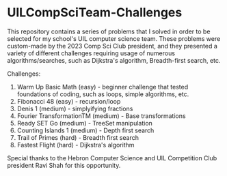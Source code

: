 # UILCompSciTeam-Challenges
This repository contains a series of problems that I solved in order to be selected for my school's UIL computer science team. These problems were custom-made by the 2023 Comp Sci Club president, and they presented a variety of different challenges requiring usage of numerous algorithms/searches, such as Dijkstra's algorithm, Breadth-first search, etc.

Challenges:

1. Warm Up Basic Math (easy) - beginner challenge that tested foundations of coding, such as loops, simple algorithms, etc.
2. Fibonacci 48 (easy) - recursion/loop
3. Denis 1 (medium) - simplyifying fractions
4. Fourier TransformationTM (medium) - Base transformations
5. Ready SET Go (medium) - TreeSet manipulation
6. Counting Islands 1 (medium) - Depth first search
7. Trail of Primes (hard) - Breadth first search
8. Fastest Flight (hard) - Dijkstra's algorithm

Special thanks to the Hebron Computer Science and UIL Competition Club president Ravi Shah for this opportunity.
